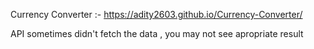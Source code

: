 Currency Converter :- 
https://adity2603.github.io/Currency-Converter/

API sometimes didn't fetch the data , you may not see apropriate result
